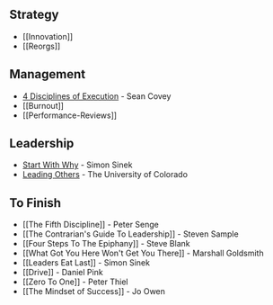 ## Strategy

* [[Innovation]]
* [[Reorgs]]

## Management

* [4 Disciplines of Execution](4-Disciplines-Of-Execution) - Sean Covey
* [[Burnout]]
* [[Performance-Reviews]]

## Leadership

* [Start With Why](Start-With-Why) - Simon Sinek
* [Leading Others](Leading-Others) - The University of Colorado

## To Finish

* [[The Fifth Discipline]] - Peter Senge
* [[The Contrarian's Guide To Leadership]] - Steven Sample
* [[Four Steps To The Epiphany]] - Steve Blank
* [[What Got You Here Won't Get You There]] - Marshall Goldsmith
* [[Leaders Eat Last]] - Simon Sinek
* [[Drive]] - Daniel Pink
* [[Zero To One]] - Peter Thiel
* [[The Mindset of Success]] - Jo Owen
